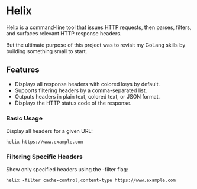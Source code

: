 # Helix
Helix is a command-line tool that issues HTTP requests, then parses, filters, and surfaces relevant HTTP response headers. 

But the ultimate purpose of this project was to revisit my GoLang skills by building something small to start.


## Features
- Displays all response headers with colored keys by default.
- Supports filtering headers by a comma-separated list.
- Outputs headers in plain text, colored text, or JSON format.
- Displays the HTTP status code of the response.

### Basic Usage
Display all headers for a given URL:
```
helix https://www.example.com
```
### Filtering Specific Headers
Show only specified headers using the -filter flag:
```
helix -filter cache-control,content-type https://www.example.com
```
